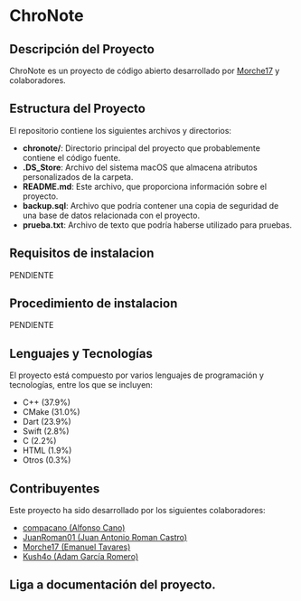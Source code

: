 # ChroNote

## Descripción del Proyecto

ChroNote es un proyecto de código abierto desarrollado por [Morche17](https://github.com/Morche17) y colaboradores. 

## Estructura del Proyecto

El repositorio contiene los siguientes archivos y directorios:

- **chronote/**: Directorio principal del proyecto que probablemente contiene el código fuente.
- **.DS_Store**: Archivo del sistema macOS que almacena atributos personalizados de la carpeta.
- **README.md**: Este archivo, que proporciona información sobre el proyecto.
- **backup.sql**: Archivo que podría contener una copia de seguridad de una base de datos relacionada con el proyecto.
- **prueba.txt**: Archivo de texto que podría haberse utilizado para pruebas.

## Requisitos de instalacion
PENDIENTE

## Procedimiento de instalacion
PENDIENTE

## Lenguajes y Tecnologías

El proyecto está compuesto por varios lenguajes de programación y tecnologías, entre los que se incluyen:

- C++ (37.9%)
- CMake (31.0%)
- Dart (23.9%)
- Swift (2.8%)
- C (2.2%)
- HTML (1.9%)
- Otros (0.3%)

## Contribuyentes

Este proyecto ha sido desarrollado por los siguientes colaboradores:

- [compacano (Alfonso Cano)](https://github.com/compacano)
- [JuanRoman01 (Juan Antonio Roman Castro)](https://github.com/JuanRoman01)
- [Morche17 (Emanuel Tavares)](https://github.com/Morche17)
- [Kush4o (Adam García Romero)](https://github.com/Kush4o)

## Liga a documentación del proyecto.


